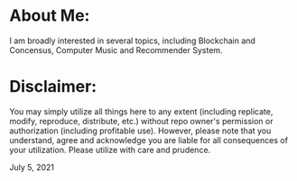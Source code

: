 # About Me:
I am broadly interested in several topics, including Blockchain and Concensus, Computer Music and Recommender System.

# Disclaimer:
You may simply utilize all things here to any extent (including replicate, modify, reproduce, distribute, etc.) without repo owner's permission or authorization (including profitable use). However, please note that you understand, agree and acknowledge you are liable for all consequences of your utilization. Please utilize with care and prudence. 

July 5, 2021
